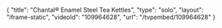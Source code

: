 {
    "title": "Chantal&reg;  Enamel Steel Tea Kettles",
    "type": "solo",
    "layout": "iframe-static",
    "videoId": "109964628",
    "url": "\/tvpembed\/109964628"
}